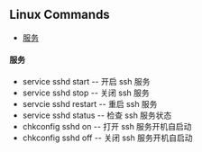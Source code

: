 ## Linux Commands


- [服务](#服务)  


#### 服务
- service sshd start -- 开启 ssh 服务
- service sshd stop -- 关闭 ssh 服务
- servcie sshd restart -- 重启 ssh 服务
- service sshd status -- 检查 ssh 服务状态
- chkconfig sshd on -- 打开 ssh 服务开机自启动
- chkconfig sshd off -- 关闭 ssh 服务开机自启动

